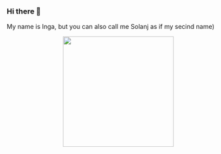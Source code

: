 ### Hi there 👋

My name is Inga, but you can also call me Solanj as if my secind name) 

<div id="header" align="center">
  <img src="https://media.giphy.com/media/BBNYBoYa5VwtO/giphy.gif" width="250"/>
</div><!--
**intonoya/intonoya** is a ✨ _special_ ✨ repository because its `README.md` (this file) appears on your GitHub profile.

Here are some ideas to get you started:

- 🔭 I’m currently working on ...
- 🌱 I’m currently learning ...
- 👯 I’m looking to collaborate on ...
- 🤔 I’m looking for help with ...
- 💬 Ask me about ...
- 📫 How to reach me: ...
- 😄 Pronouns: ...
- ⚡ Fun fact: ...
-->
